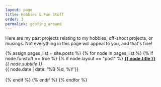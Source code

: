 ```yaml
---
layout: page
title: Hobbies & Fun Stuff
order: 3
permalink: goofing_around
---
```


Here are my past projects relating to my hobbies, off-shoot projects, or musings. Not everything in this page will appeal to you, and that's fine!

{% assign pages_list = site.posts %}
{% for node in pages_list %}
{% if node.funstuff == true %}
  {% if node.layout == "post" %}
  	<a href="{{ node.url }}"> <b> {{ node.title }} </b> </a> <br>
  	<span> <i> {{ node.subtitle }} </i> </span> <br>
  	<span> {{ node.date | date: '%B %d, %Y'}} </span>
  	<br> <br>
  {% endif %}
{% endif %}
{% endfor %}